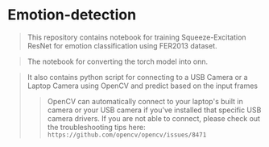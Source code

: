 # Emotion-detection
> This repository contains notebook for training Squeeze-Excitation ResNet for emotion classification using FER2013 dataset.

> The notebook for converting the torch model into onn.

> It also contains python script for connecting to a  USB Camera or a Laptop Camera using OpenCV and predict based on the input frames
>> OpenCV can automatically connect to your laptop's built in camera or your USB camera if you've installed that specific USB camera drivers. If you are not able to connect, please check out the troubleshooting tips here: `https://github.com/opencv/opencv/issues/8471`
